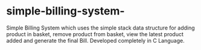 # simple-billing-system-
Simple Billing System which uses the simple stack data structure for adding product in basket, remove product from basket, view the latest product added and generate the final Bill.
Developed completely in C Language.
